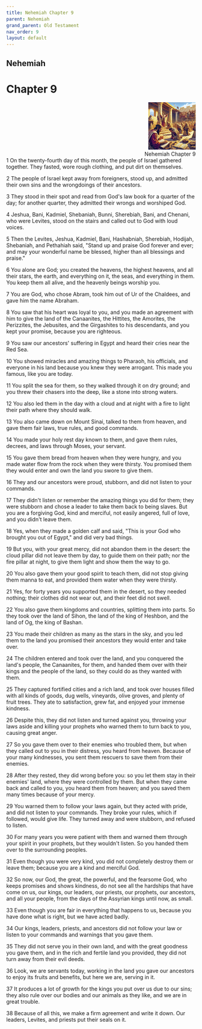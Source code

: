 ```yaml
---
title: Nehemiah Chapter 9
parent: Nehemiah
grand_parent: Old Testament
nav_order: 9
layout: default
---
```


## Nehemiah

# Chapter 9

<div style="clear: both; text-align: right;">
    <img src="/assets/Image/Nehemiah/500/9.jpg" alt="Nehemiah Chapter 9" class="chapter-image" style="max-width: 25%; height: auto;"/>
    <figcaption style="font-size: 14px;">Nehemiah Chapter 9</figcaption>
</div>
1 On the twenty-fourth day of this month, the people of Israel gathered together. They fasted, wore rough clothing, and put dirt on themselves.

2 The people of Israel kept away from foreigners, stood up, and admitted their own sins and the wrongdoings of their ancestors.

3 They stood in their spot and read from God's law book for a quarter of the day; for another quarter, they admitted their wrongs and worshiped God.

4 Jeshua, Bani, Kadmiel, Shebaniah, Bunni, Sherebiah, Bani, and Chenani, who were Levites, stood on the stairs and called out to God with loud voices.

5 Then the Levites, Jeshua, Kadmiel, Bani, Hashabniah, Sherebiah, Hodijah, Shebaniah, and Pethahiah said, "Stand up and praise God forever and ever; and may your wonderful name be blessed, higher than all blessings and praise."

6 You alone are God; you created the heavens, the highest heavens, and all their stars, the earth, and everything on it, the seas, and everything in them. You keep them all alive, and the heavenly beings worship you.

7 You are God, who chose Abram, took him out of Ur of the Chaldees, and gave him the name Abraham.

8 You saw that his heart was loyal to you, and you made an agreement with him to give the land of the Canaanites, the Hittites, the Amorites, the Perizzites, the Jebusites, and the Girgashites to his descendants, and you kept your promise, because you are righteous.

9 You saw our ancestors' suffering in Egypt and heard their cries near the Red Sea.

10 You showed miracles and amazing things to Pharaoh, his officials, and everyone in his land because you knew they were arrogant. This made you famous, like you are today.

11 You split the sea for them, so they walked through it on dry ground; and you threw their chasers into the deep, like a stone into strong waters.

12 You also led them in the day with a cloud and at night with a fire to light their path where they should walk.

13 You also came down on Mount Sinai, talked to them from heaven, and gave them fair laws, true rules, and good commands.

14 You made your holy rest day known to them, and gave them rules, decrees, and laws through Moses, your servant.

15 You gave them bread from heaven when they were hungry, and you made water flow from the rock when they were thirsty. You promised them they would enter and own the land you swore to give them.

16 They and our ancestors were proud, stubborn, and did not listen to your commands.

17 They didn't listen or remember the amazing things you did for them; they were stubborn and chose a leader to take them back to being slaves. But you are a forgiving God, kind and merciful, not easily angered, full of love, and you didn't leave them.

18 Yes, when they made a golden calf and said, "This is your God who brought you out of Egypt," and did very bad things.

19 But you, with your great mercy, did not abandon them in the desert: the cloud pillar did not leave them by day, to guide them on their path; nor the fire pillar at night, to give them light and show them the way to go.

20 You also gave them your good spirit to teach them, did not stop giving them manna to eat, and provided them water when they were thirsty.

21 Yes, for forty years you supported them in the desert, so they needed nothing; their clothes did not wear out, and their feet did not swell.

22 You also gave them kingdoms and countries, splitting them into parts. So they took over the land of Sihon, the land of the king of Heshbon, and the land of Og, the king of Bashan.

23 You made their children as many as the stars in the sky, and you led them to the land you promised their ancestors they would enter and take over.

24 The children entered and took over the land, and you conquered the land's people, the Canaanites, for them, and handed them over with their kings and the people of the land, so they could do as they wanted with them.

25 They captured fortified cities and a rich land, and took over houses filled with all kinds of goods, dug wells, vineyards, olive groves, and plenty of fruit trees. They ate to satisfaction, grew fat, and enjoyed your immense kindness.

26 Despite this, they did not listen and turned against you, throwing your laws aside and killing your prophets who warned them to turn back to you, causing great anger.

27 So you gave them over to their enemies who troubled them, but when they called out to you in their distress, you heard from heaven. Because of your many kindnesses, you sent them rescuers to save them from their enemies.

28 After they rested, they did wrong before you: so you let them stay in their enemies' land, where they were controlled by them. But when they came back and called to you, you heard them from heaven; and you saved them many times because of your mercy.

29 You warned them to follow your laws again, but they acted with pride, and did not listen to your commands. They broke your rules, which if followed, would give life. They turned away and were stubborn, and refused to listen.

30 For many years you were patient with them and warned them through your spirit in your prophets, but they wouldn't listen. So you handed them over to the surrounding peoples.

31 Even though you were very kind, you did not completely destroy them or leave them; because you are a kind and merciful God.

32 So now, our God, the great, the powerful, and the fearsome God, who keeps promises and shows kindness, do not see all the hardships that have come on us, our kings, our leaders, our priests, our prophets, our ancestors, and all your people, from the days of the Assyrian kings until now, as small.

33 Even though you are fair in everything that happens to us, because you have done what is right, but we have acted badly.

34 Our kings, leaders, priests, and ancestors did not follow your law or listen to your commands and warnings that you gave them.

35 They did not serve you in their own land, and with the great goodness you gave them, and in the rich and fertile land you provided, they did not turn away from their evil deeds.

36 Look, we are servants today, working in the land you gave our ancestors to enjoy its fruits and benefits, but here we are, serving in it.

37 It produces a lot of growth for the kings you put over us due to our sins; they also rule over our bodies and our animals as they like, and we are in great trouble.

38 Because of all this, we make a firm agreement and write it down. Our leaders, Levites, and priests put their seals on it.


